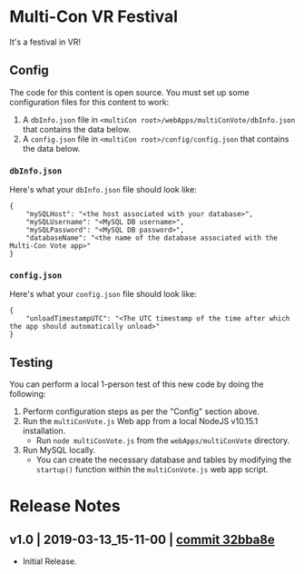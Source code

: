 # Multi-Con VR Festival
It's a festival in VR!

## Config

The code for this content is open source. You must set up some configuration files for this content to work:
1. A `dbInfo.json` file in `<multiCon root>/webApps/multiConVote/dbInfo.json` that contains the data below.
2. A `config.json` file in `<multiCon root>/config/config.json` that contains the data below.

### `dbInfo.json`
Here's what your `dbInfo.json` file should look like:
```
{
    "mySQLHost": "<the host associated with your database>",
    "mySQLUsername": "<MySQL DB username>",
    "mySQLPassword": "<MySQL DB password>",
    "databaseName": "<the name of the database associated with the Multi-Con Vote app>"
}
```

### `config.json`
Here's what your `config.json` file should look like:
```
{
    "unloadTimestampUTC": "<The UTC timestamp of the time after which the app should automatically unload>"
}
```

## Testing
You can perform a local 1-person test of this new code by doing the following:
1. Perform configuration steps as per the "Config" section above.
2. Run the `multiConVote.js` Web app from a local NodeJS v10.15.1 installation.
    - Run `node multiConVote.js` from the `webApps/multiConVote` directory.
3. Run MySQL locally.
    - You can create the necessary database and tables by modifying the `startup()` function within the `multiConVote.js` web app script.


# Release Notes

## v1.0 | 2019-03-13_15-11-00 | [commit 32bba8e](https://github.com/highfidelity/hifi-content/commits/32bba8e)

- Initial Release.
